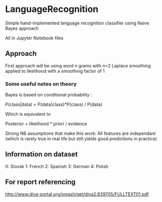 # LanguageRecognition
Simple hand-implemented language recognition classifier using Naive Bayes approach

All in Jupyter Notebook files
## Approach
First approach will be using word n grams with n=2
Laplace smoothing applied to likelihood with a smoothing factor of 1

### Some useful notes on theory
Bayes is based on conditional probability :

P(class|data) = P(data|class)*P(class) / P(data)

Which is equivalent to

Posterior = likelihood * priori / evidence

Strong NB assumptions that make this work:
All features are independant (which is rarely true in real life but still yields good predictions in practice)

## Information on dataset
0: Slovak
1: French
2: Spanish
3: German
4: Polish

## For report referencing
http://www.diva-portal.org/smash/get/diva2:839705/FULLTEXT01.pdf
